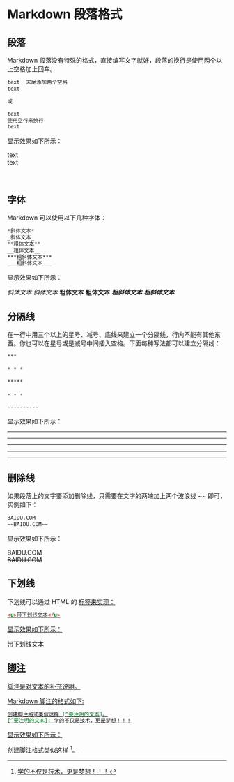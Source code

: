 # Markdown 段落格式

## 段落

Markdown 段落没有特殊的格式，直接编写文字就好，段落的换行是使用两个以上空格加上回车。

```markdown
text  末尾添加两个空格
text

或

text
使用空行来换行
text
```

显示效果如下所示：

text  
text

<br>

## 字体

Markdown 可以使用以下几种字体：

```markdown
*斜体文本*
_斜体文本_
**粗体文本**
__粗体文本__
***粗斜体文本***
___粗斜体文本___
```

显示效果如下所示：

*斜体文本*
_斜体文本_
**粗体文本**
__粗体文本__
***粗斜体文本***
___粗斜体文本___

## 分隔线

在一行中用三个以上的星号、减号、底线来建立一个分隔线，行内不能有其他东西。你也可以在星号或是减号中间插入空格。下面每种写法都可以建立分隔线：

```markdown
***

* * *

*****

- - -

----------
```

显示效果如下所示：

***

* * *

*****

- - -

----------

## 删除线

如果段落上的文字要添加删除线，只需要在文字的两端加上两个波浪线 ~~ 即可，实例如下：

```markdown
BAIDU.COM
~~BAIDU.COM~~
```

显示效果如下所示：

BAIDU.COM  
~~BAIDU.COM~~

## 下划线

下划线可以通过 HTML 的 <u> 标签来实现：

```html
<u>带下划线文本</u>
```

显示效果如下所示：

<u>带下划线文本</u>

## 脚注

脚注是对文本的补充说明。

Markdown 脚注的格式如下:

```markdown
创建脚注格式类似这样 [^要注明的文本]。
[^要注明的文本]: 学的不仅是技术，更是梦想！！！
```

显示效果如下所示：

创建脚注格式类似这样 [^要注明的文本]。

[^要注明的文本]: 学的不仅是技术，更是梦想！！！
